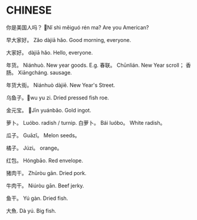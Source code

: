 # CHINESE

你是美国人吗？ Nǐ shì měiguó rén ma? Are you American?

早大家好。 Zǎo dàjiā hǎo. Good morning, everyone.

大家好。 dàjiā hǎo. Hello, everyone.

年货。 Niánhuò. New year goods. E.g. 春联。 Chūnlián. New Year scroll； 香肠。 Xiāngcháng. sausage.

年货大街。 Niánhuò dàjiē. New Year's Street.

乌鱼子。wu yu zi. Dried pressed fish roe.

金元宝。 Jīn yuánbǎo. Gold ingot.

萝卜。 Luóbo. radish / turnip. 白萝卜。 Bái luóbo。 White radish。

瓜子。 Guāzǐ。 Melon seeds。

橘子。 Júzi。 orange。

红包。 Hóngbāo. Red envelope.

猪肉干。 Zhūròu gān. Dried pork.

牛肉干。 Niúròu gān. Beef jerky.

鱼干。 Yú gàn. Dried fish.

大魚. Dà yú. Big fish.